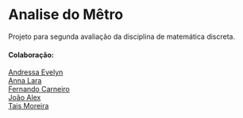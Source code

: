 # Analise do Mêtro

Projeto para segunda avaliação da disciplina de matemática discreta.

#### Colaboração: 

[Andressa Evelyn](https://github.com/Andressa-Evelyn)<br>
[Anna Lara](https://github.com/LaraaMagalhaes)<br>
[Fernando Carneiro](https://github.com/fernandoeqc)<br>
[João Alex](https://github.com/Joao-ava)<br>
[Tais Moreira](https://github.com/taismoreira2023)<br>
